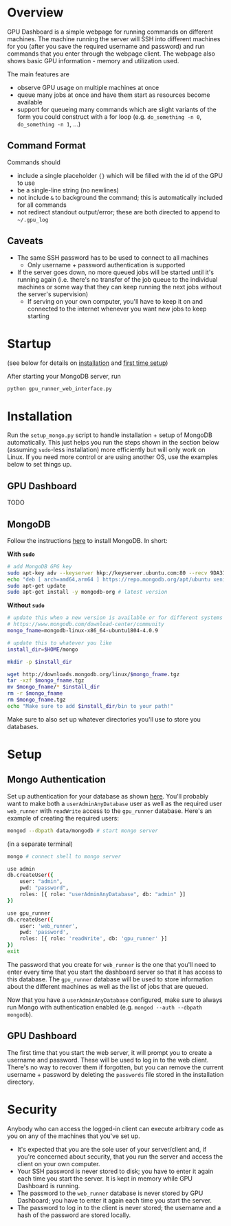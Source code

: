 # Overview

GPU Dashboard is a simple webpage for running commands on different machines. The machine running the server will SSH into different machines for you (after you save the required username and password) and run commands that you enter through the webpage client. The webpage also shows basic GPU information - memory and utilization used.

The main features are
* observe GPU usage on multiple machines at once
* queue many jobs at once and have them start as resources become available
* support for queueing many commands which are slight variants of the form you could construct with a for loop (e.g. `do_something -n 0`, `do_something -n 1`, ...)

## Command Format
Commands should
* include a single placeholder `{}` which will be filled with the id of the GPU to use
* be a single-line string (no newlines)
* not include `&` to background the command; this is automatically included for all commands
* not redirect standout output/error; these are both directed to append to `~/.gpu_log`

## Caveats
* The same SSH password has to be used to connect to all machines
  * Only username + password authentication is supported
* If the server goes down, no more queued jobs will be started until it's running again (i.e. there's no transfer of the job queue to the individual machines or some way that they can keep running the next jobs without the server's supervision)
  * If serving on your own computer, you'll have to keep it on and connected to the internet whenever you want new jobs to keep starting

# Startup

(see below for details on [installation](#installation) and [first time setup](#setup))

After starting your MongoDB server, run

```bash
python gpu_runner_web_interface.py
```

# Installation

Run the `setup_mongo.py` script to handle installation + setup of MongoDB automatically. This just helps you run the steps shown in the section below (assuming `sudo`-less installation) more efficiently but will only work on Linux. If you need more control or are using another OS, use the examples below to set things up.

## GPU Dashboard

TODO

## MongoDB

Follow the instructions [here][mongo_install] to install MongoDB. In short:

**With `sudo`**

```bash
# add MongoDB GPG key
sudo apt-key adv --keyserver hkp://keyserver.ubuntu.com:80 --recv 9DA31620334BD75D9DCB49F368818C72E52529D4
echo "deb [ arch=amd64,arm64 ] https://repo.mongodb.org/apt/ubuntu xenial/mongodb-org/4.0 multiverse" | sudo tee /etc/apt/sources.list.d/mongodb-org-4.0.list
sudo apt-get update
sudo apt-get install -y mongodb-org # latest version
```

**Without `sudo`**

```bash
# update this when a new version is available or for different systems
# https://www.mongodb.com/download-center/community
mongo_fname=mongodb-linux-x86_64-ubuntu1804-4.0.9

# update this to whatever you like
install_dir=$HOME/mongo

mkdir -p $install_dir

wget http://downloads.mongodb.org/linux/$mongo_fname.tgz
tar -xzf $mongo_fname.tgz
mv $mongo_fname/* $install_dir
rm -r $mongo_fname
rm $mongo_fname.tgz
echo "Make sure to add $install_dir/bin to your path!"
```

Make sure to also set up whatever directories you'll use to store you databases.

[mongo_install]: https://docs.mongodb.com/manual/tutorial/install-mongodb-on-ubuntu/
[auth]: https://docs.mongodb.com/manual/tutorial/enable-authentication/

# Setup

## Mongo Authentication
Set up authentication for your database as shown [here][auth]. You'll probably want to make both a `userAdminAnyDatabase` user as well as the required user `web_runner` with `readWrite` access to the `gpu_runner` database. Here's an example of creating the required users:

```bash
mongod --dbpath data/mongodb # start mongo server
```

(in a separate terminal)

```bash
mongo # connect shell to mongo server

use admin
db.createUser({
    user: "admin",
    pwd: "password",
    roles: [{ role: "userAdminAnyDatabase", db: "admin" }]
})

use gpu_runner
db.createUser({
    user: 'web_runner',
    pwd: 'password',
    roles: [{ role: 'readWrite', db: 'gpu_runner' }]
})
exit
```

The password that you create for `web_runner` is the one that you'll need to enter every time that you start the dashboard server so that it has access to this database. The `gpu_runner` database will be used to store information about the different machines as well as the list of jobs that are queued.

Now that you have a `userAdminAnyDatabase` configured, make sure to always run Mongo with authentication enabled (e.g. `mongod --auth --dbpath mongodb`).

## GPU Dashboard

The first time that you start the web server, it will prompt you to create a username and password. These will be used to log in to the web client. There's no way to recover them if forgotten, but you can remove the current username + password by deleting the `passwords` file stored in the installation directory.

# Security
Anybody who can access the logged-in client can execute arbitrary code as you on any of the machines that you've set up.

* It's expected that you are the sole user of your server/client and, if you're concerned about security, that you run the server and access the client on your own computer.
* Your SSH password is never stored to disk; you have to enter it again each time you start the server. It is kept in memory while GPU Dashboard is running.
* The password to the `web_runner` database is never stored by GPU Dashboard; you have to enter it again each time you start the server.
* The password to log in to the client is never stored; the username and a hash of the password are stored locally.
